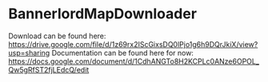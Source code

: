 # BannerlordMapDownloader
Download can be found here: https://drive.google.com/file/d/1z69rx2IScGixsDQ0lPjo1g6h9DQrJkiX/view?usp=sharing
Documentation can be found here for now: https://docs.google.com/document/d/1CdhANGTo8H2KCPLc0ANze6OPOL_Qw5gRfST2fjLEdcQ/edit
